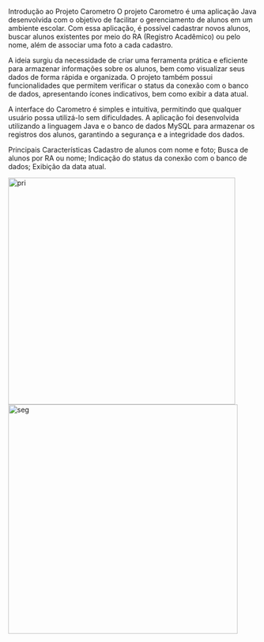 Introdução ao Projeto Carometro
O projeto Carometro é uma aplicação Java desenvolvida com o objetivo de facilitar o gerenciamento de alunos em um ambiente escolar. Com essa aplicação, é possível cadastrar novos alunos, buscar alunos existentes por meio do RA (Registro Acadêmico) ou pelo nome, além de associar uma foto a cada cadastro.

A ideia surgiu da necessidade de criar uma ferramenta prática e eficiente para armazenar informações sobre os alunos, bem como visualizar seus dados de forma rápida e organizada. O projeto também possui funcionalidades que permitem verificar o status da conexão com o banco de dados, apresentando ícones indicativos, bem como exibir a data atual.

A interface do Carometro é simples e intuitiva, permitindo que qualquer usuário possa utilizá-lo sem dificuldades. A aplicação foi desenvolvida utilizando a linguagem Java e o banco de dados MySQL para armazenar os registros dos alunos, garantindo a segurança e a integridade dos dados.

Principais Características
Cadastro de alunos com nome e foto;
Busca de alunos por RA ou nome;
Indicação do status da conexão com o banco de dados;
Exibição da data atual.

<img width="459" alt="pri" src="https://github.com/Dionizioo/Linguagem-Java/assets/88460475/f4dc7173-c1a4-4766-a708-d43b2867c0a6">
<img width="464" alt="seg" src="https://github.com/Dionizioo/Linguagem-Java/assets/88460475/68f0cb16-950d-4aa3-9b25-7abb556f10bf">
